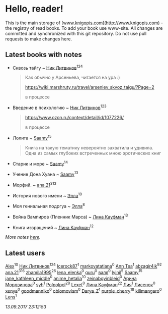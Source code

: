 # Hello, reader!
This is the main storage of [www.knigopis.com](http://www.knigopis.com) - the registry of read books.
To add your book use www-site. All changes are committed and synchronized with this git repository.
Do not use pull requests to make changes here.


## Latest books with notes
* Сквозь тайгу ~ [Ник Литвинов](users/241/241974816-vkontakte)<sup>124</sup>
    > Как обычно у Арсеньева, читается на ура :)
    > 
    > https://wiki.marshruty.ru/travel/arseniev_skvoz_taigu/?Page=2
    > 
    > в процессе

* Введение в психологию ~ [Ник Литвинов](users/241/241974816-vkontakte)<sup>123</sup>
    > https://www.ozon.ru/context/detail/id/1077226/
    > 
    > в процессе

* Лолита ~ [Saamy](users/115/115226508-vkontakte)<sup>15</sup>
    > Книга на такую тематику невероятно захватила и удивила. Одна из самых глубоких встреченных мною эротических книг

* Старик и море ~ [Saamy](users/115/115226508-vkontakte)<sup>14</sup>

* Учение Дона Хуана ~ [Saamy](users/115/115226508-vkontakte)<sup>13</sup>

* Морфий. ~ [ana.21](users/107/107655526900000657481-google)<sup>313</sup>

* История нового имени ~ [Элла](users/100/1002037069862545-facebook)<sup>10</sup>

* Моя гениальная подргуа ~ [Элла](users/100/1002037069862545-facebook)<sup>8</sup>

* Война Вампиров (Пленник Марса) ~ [Лина Кауфман](users/143/143278479-vkontakte)<sup>13</sup>

* Книга извращений ~ [Лина Кауфман](users/143/143278479-vkontakte)<sup>12</sup>


_More notes [here](latest_books_with_notes.md)._


## Latest users
[Alex](users/106/106644083867140961454-google)<sup>10</sup> 
[Ник Литвинов](users/241/241974816-vkontakte)<sup>124</sup> 
[Icerock87](users/227/227437659-vkontakte)<sup>1</sup> 
[markovatatiana](users/749/74947941-vkontakte)<sup>0</sup> 
[Ann Tea](users/136/136502672-vkontakte)<sup>1</sup> 
[abzagir4ik](users/362/3621623-vkontakte)<sup>92</sup> 
[ana.21](users/107/107655526900000657481-google)<sup>316</sup> 
[zhamila1995](users/436/43615118-vkontakte)<sup>26</sup> 
[lena_elenka](users/913/91377748-vkontakte)<sup>0</sup> 
[guru](users/100/100000628715277-facebook)<sup>0</sup> 
[валя](users/523/523518851324327-facebook)<sup>0</sup> 
[lyinil](users/345/3458212-vkontakte)<sup>5</sup> 
[Saamy](users/115/115226508-vkontakte)<sup>15</sup> 
[jane_kathleen_middle](users/455/45570698-vkontakte)<sup>0</sup> 
[anime_hetalia](users/137/137961387-vkontakte)<sup>10</sup> 
[zeinabgvinbleid](users/645/6457992-vkontakte)<sup>0</sup> 
[Арина Мордвинова](users/205/2058208183579121328-mailru)<sup>0</sup> 
[syh](users/110/110069342999463882216-google)<sup>1</sup> 
[Polpolpol](users/103/103995186316826099543-google)<sup>28</sup> 
[Lexet](users/196/196594205-vkontakte)<sup>0</sup> 
[Лина Кауфман](users/143/143278479-vkontakte)<sup>22</sup> 
[Лия](users/116/116507016-vkontakte)<sup>1</sup> 
[Лисенок](users/855/855179368554-odnoklassniki)<sup>0</sup> 
[xenya](users/183/183959719-vkontakte)<sup>0</sup> 
[goodmanniko](users/345/34520370-vkontakte)<sup>0</sup> 
[oblomovism](users/184/184792270-vkontakte)<sup>0</sup> 
[Darya_Z](users/102/102125384391056623500-google)<sup>1</sup> 
[purple_cherry](users/106/106005619986229944459-google)<sup>18</sup> 
[kilimangaro](users/527/52797109-vkontakte)<sup>0</sup> 
[Lens](users/322/32214946-vkontakte)<sup>1</sup> 


_13.09.2017 23:12:53_
